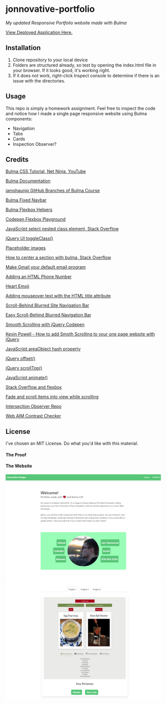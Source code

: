 # jonnovative-portfolio

*My updated Responsive Portfolio website made with Bulma*

[View Deployed Application Here.](https://pythonidaer.github.io/jonnovative-portfolio/)

## Installation
1. Clone repository to your local device
2. Folders are structured already, so test by opening the index.html file in your browser. If it looks good, it's working right.
3. If it does not work, right-click Inspect console to determine if there is an issue with the directories.

## Usage
This repo is simply a homework assignment. Feel free to inspect the code and notice how I made a single page responsive website using Bulma components:
- Navigation
- Tabs
- Cards
- Inspection Observer?
  
## Credits
[Bulma CSS Tutorial, Net Ninja, YouTube](https://www.youtube.com/watch?v=SCSAExGFK1E&list=PL4cUxeGkcC9iXItWKbaQxcyDT1u6E7a8a)

[Bulma Documentation](https://bulma.io/documentation/overview/start/)

[iamshaunjp GitHub Branches of Bulma Course](https://github.com/iamshaunjp/bulma-ui-build/branches/stale)

[Bulma Fixed Navbar](https://bulma.io/documentation/components/navbar/#fixed-navbar)

[Bulma Flexbox Helpers](https://bulma.io/documentation/helpers/flexbox-helpers/)

[Codepen Flexbox Playground](https://codepen.io/enxaneta/full/adLPwv)

[JavaScript select nested class element, Stack Overflow](https://stackoverflow.com/questions/25487402/javascript-select-nested-class-element)

[jQuery UI toggleClass()](https://jqueryui.com/toggleClass/)

[Placeholder images](https://placeholder.com/)

[How to center a section with bulma, Stack Overflow](https://stackoverflow.com/questions/53244082/how-to-center-a-section-with-bulma)

[Make Gmail your default email program](https://support.google.com/a/users/answer/9308783?hl=en)

[Adding an HTML Phone Number](https://www.elegantthemes.com/blog/wordpress/call-link-html-phone-number)

[Heart Emoji](https://emojipedia.org/red-heart/)

[Adding mouseover text with the HTML title attribute](http://sites.cognitivescience.co/knowledgebase/resources/using-google-sites/creating-mouseover-text-with-html)

[Scroll-Behind Blurred Site Navigation Bar](http://thenewcode.com/990/Scroll-Behind-Blurred-Site-Navigation-Bar)

[Easy Scroll-Behind Blurred Navigation Bar](https://codepen.io/dudleystorey/pen/RNMbGG)

[Smooth Scrolling with jQuery Codepen](https://codepen.io/kevinpowell/pen/dWzGox)

[Kevin Powell - How to add Smoth Scrolling to your one page website with jQuery](https://www.youtube.com/watch?v=x0YnVwAuNQI)

[JavaScript areaObject hash property](https://www.w3schools.com/jsref/prop_area_hash.asp)

[jQuery offset()](https://www.w3schools.com/jquery/css_offset.asp)

[jQuery scrollTop()](https://api.jquery.com/scrolltop/)

[JavaScript animate()](https://developer.mozilla.org/en-US/docs/Web/API/Element/animate)

[Stack Overflow and flexbox](https://stackoverflow.com/questions/28519208/flexbox-how-to-do-space-around-in-vertical)

[Fade and scroll items into view while scrolling](https://www.youtube.com/watch?v=huVJW23JHKQ)

[Intersection Observer Repo](https://github.com/kevin-powell/slide-in-with-intersection-observer/tree/master/finished/css)

[Web AIM Contrast Checker](https://webaim.org/resources/contrastchecker/)

## License
I've chosen an MIT License. Do what you'd like with this material.

#### The Proof
<!-- ![Google Lighthouse Perfect Score](Assets/Images/lighthouse.png) -->

#### The Website
![Home screen](assets/images/homescreen.png)
![Tab component](assets/images/tabcomponent.png)
